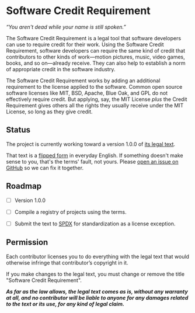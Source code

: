 # Software Credit Requirement

*“You aren't dead while your name is still spoken.”*

The Software Credit Requirement is a legal tool that software developers can use to require credit for their work.  Using the Software Credit Requirement, software developers can require the same kind of credit that contributors to other kinds of work—motion pictures, music, video games, books, and so on—already receive.  They can also help to establish a norm of appropriate credit in the software industry.

The Software Credit Requirement works by adding an additional requirement to the license applied to the software.  Common open source software licenses like MIT, BSD, Apache, Blue Oak, and GPL do not effectively require credit.  But applying, say, the MIT License _plus_ the Credit Requirement gives others all the rights they usually receive under the MIT License, so long as they give credit.

## Status

The project is currently working toward a version 1.0.0 of [its legal text](./text.md).

That text is a [flipped form](https://flippedform.com/) in everyday English.  If something doesn't make sense to you, that's the terms' fault, not yours.  Please [open an issue on GitHub](https://github.com/creditstxt/credit-requirement/issues/new) so we can fix it together.

## Roadmap

- [ ] Version 1.0.0

- [ ] Compile a registry of projects using the terms.

- [ ] Submit the text to [SPDX](https://spdx.org) for standardization as a license exception.

## Permission

Each contributor licenses you to do everything with the legal text that would otherwise infringe that contributor’s copyright in it.

If you make changes to the legal text, you must change or remove the title "Software Credit Requirement".

***As far as the law allows, the legal text comes as is, without any warranty at all, and no contributor will be liable to anyone for any damages related to the text or its use, for any kind of legal claim.***
